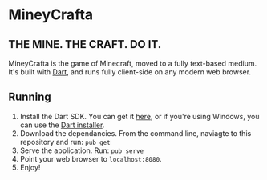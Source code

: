 # MineyCrafta
## THE MINE. THE CRAFT. DO IT.

MineyCrafta is the game of Minecraft, moved to a fully text-based medium. It's built with [Dart](https://www.dartlang.org/), and runs fully client-side on any modern web browser.

## Running

1. Install the Dart SDK. You can get it [here](https://www.dartlang.org/tools/sdk), or if you're using Windows, you can use the [Dart installer](http://www.gekorm.com/dart-windows/).
2. Download the dependancies. From the command line, naviagte to this repository and run: `pub get`
3. Serve the application. Run: `pub serve`
4. Point your web browser to `localhost:8080`.
5. Enjoy!
